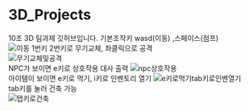 # 3D_Projects
10조 3D 팀과제 깃허브입니다.
기본조작키 wasd(이동) ,스페이스(점프) 
<br/>
![이동](https://github.com/user-attachments/assets/fe36a42d-26ae-4638-8951-158c10376d1f)
1번키 2번키로 무기교체, 좌클릭으로 공격
<br/>
![무기교체및공격](https://github.com/user-attachments/assets/dea38676-6c20-45bc-a53b-a7d00a565b8f)
<br/>
NPC가 보이면 e키로 상호작용 대사 출력
![npc상호작용](https://github.com/user-attachments/assets/c8f88107-3d52-44a2-b17b-bbdb80fa1ab9)
<br/>
아이템이 보이면  e키로 먹기, i키로 인벤토리 열기
![e키로먹기tab키로인벤열기](https://github.com/user-attachments/assets/8b5d6e52-2c4d-4b67-8286-485f9db1175e)
<br/>
tab키를 눌러 건축 가능
<br/>
![탭키로건축](https://github.com/user-attachments/assets/b72bf250-af98-40b1-9c00-8b62386393a0)
<br/>
